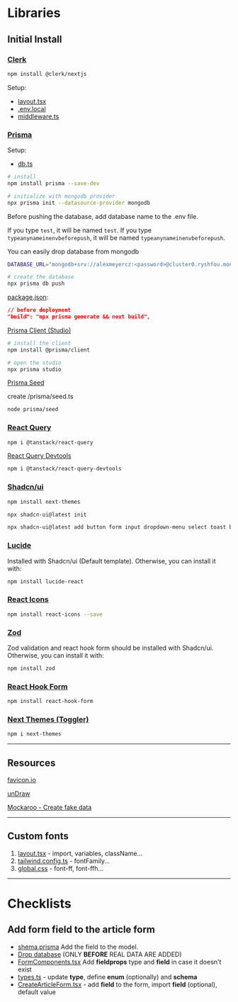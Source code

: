 # Libraries

## Initial Install

### [Clerk](https://clerk.com/docs/quickstarts/nextjs)

```bash
npm install @clerk/nextjs
```

Setup:

- [layout.tsx](./src/app/layout.tsx)
- [.env.local](./.env.local)
- [middleware.ts](./src/middleware.ts)

### [Prisma](https://www.prisma.io/docs/getting-started/quickstart)

Setup:

- [db.ts](./src/utils/tb.ts)

```bash
# install
npm install prisma --save-dev
```

```bash
# initialize with mongodb provider
npx prisma init --datasource-provider mongodb
```

Before pushing the database, add database name to the .env file.

If you type `test`, it will be named `test`. If you type `typeanynameinenvbeforepush`, it will be named `typeanynameinenvbeforepush`.

You can easily drop database from mongodb

```bash
DATABASE_URL="mongodb+srv://alexmeyercz:<password>@cluster0.ryshfou.mongodb.net/typeanynameinenvbeforepush"
```

```bash
# create the database
npx prisma db push
```

[package.json](./package.json):

```json
// before deployment
"build": "npx prisma generate && next build",
```

[Prisma Client (Studio)](https://www.prisma.io/docs/getting-started/setup-prisma/add-to-existing-project/relational-databases/install-prisma-client-node-mysql)

```bash
# install the client
npm install @prisma/client
```

```bash
# open the studio
npx prisma studio
```

[Prisma Seed](https://www.prisma.io/docs/orm/prisma-migrate/workflows/seeding)

create /prisma/seed.ts

```bash
node prisma/seed
```

### [React Query](https://tanstack.com/query/v4/docs/framework/react/installation)

```bash
npm i @tanstack/react-query
```

[React Query Devtools](https://tanstack.com/query/v4/docs/framework/react/devtools)

```bash
npm i @tanstack/react-query-devtools
```

### [Shadcn/ui](https://ui.shadcn.com/docs/installation/next)

```sh
npm install next-themes
```

```sh
npx shadcn-ui@latest init
```

```sh
npx shadcn-ui@latest add button form input dropdown-menu select toast badge separator card skeleton
```

### [Lucide](https://lucide.dev/guide/installation)

Installed with Shadcn/ui (Default template). Otherwise, you can install it with:

```sh
npm install lucide-react
```

### [React Icons](https://react-icons.github.io/react-icons/)

```sh
npm install react-icons --save
```

### [Zod](https://zod.dev/?id=installation)

Zod validation and react hook form should be installed with Shadcn/ui. Otherwise, you can install it with:

```sh
npm install zod
```

### [React Hook Form](https://react-hook-form.com/)

```bash
npm install react-hook-form
```

### [Next Themes (Toggler)](https://www.npmjs.com/package/next-themes)

```bash
npm i next-themes
```

---

## Resources

[favicon.io](https://favicon.io/)

[unDraw](https://undraw.co/)

[Mockaroo - Create fake data](https://mockaroo.com/)

---

## Custom fonts

1. [layout.tsx](./src/app/layout.tsx) - import, variables, className...
2. [tailwind.config.ts](./tailwind.config.ts) - fontFamily...
3. [global.css](./src/app/globals.css) - font-ff, font-ffh...

---

# Checklists

## Add form field to the article form

- [shema.prisma](./prisma/schema.prisma) Add the field to the model.
- [Drop database](https://cloud.mongodb.com/v2/65f6c1f36b3220482bbfa6d7#/clusters) (ONLY **BEFORE** REAL DATA ARE ADDED)
- [FormComponents.tsx](./src/components/FormComponents.tsx) Add **fieldprops** type and **field** in case it doesn't exist
- [types.ts](./src/utils/types.ts) - update **type**, define **enum** (optionally) and **schema**
- [CreateArticleForm.tsx](./src/components/CreateArticleForm.tsx) - add **field** to the form, import **field** (optional), default value
